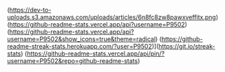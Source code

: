(https://dev-to-uploads.s3.amazonaws.com/uploads/articles/6n8fc8zw8pawxveffitx.png)
(https://github-readme-stats.vercel.app/api?username=P9502)
(https://github-readme-stats.vercel.app/api?username=P9502&show_icons=true&theme=radical)
(https://github-readme-streak-stats.herokuapp.com/?user=P9502)](https://git.io/streak-stats)
(https://github-readme-stats.vercel.app/api/pin/?username=P9502&repo=github-readme-stats)
